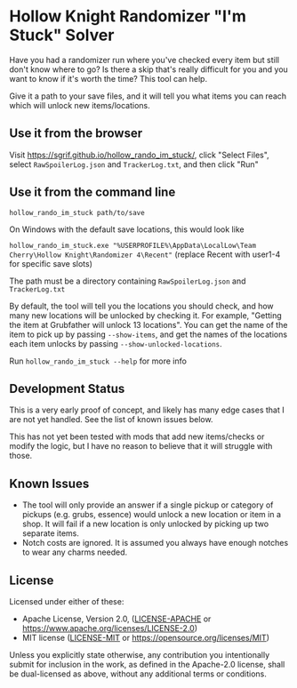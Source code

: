 Hollow Knight Randomizer "I'm Stuck" Solver
===

Have you had a randomizer run where you've checked every item but still don't
know where to go? Is there a skip that's really difficult for you and you want
to know if it's worth the time? This tool can help.

Give it a path to your save files, and it will tell you what items you can reach
which will unlock new items/locations.

Use it from the browser
---

Visit https://sgrif.github.io/hollow_rando_im_stuck/, click "Select
Files", select `RawSpoilerLog.json` and
`TrackerLog.txt`, and then click "Run"

Use it from the command line
---

`hollow_rando_im_stuck path/to/save`

On Windows with the default save locations, this would look like

`hollow_rando_im_stuck.exe "%USERPROFILE%\AppData\LocalLow\Team Cherry\Hollow Knight\Randomizer 4\Recent"`
(replace Recent with user1-4 for specific save slots)

The path must be a directory containing `RawSpoilerLog.json` and
`TrackerLog.txt`

By default, the tool will tell you the locations you should check, and how many
new locations will be unlocked by checking it. For example, "Getting the item at
Grubfather will unlock 13 locations". You can get the name of the item to pick
up by passing `--show-items`, and get the names of the locations each item
unlocks by passing `--show-unlocked-locations`.

Run `hollow_rando_im_stuck --help` for more info

Development Status
---

This is a very early proof of concept, and likely has many edge cases that I are
not yet handled. See the list of known issues below.

This has not yet been tested with mods that add new items/checks or modify the
logic, but I have no reason to believe that it will struggle with those.

Known Issues
---

- The tool will only provide an answer if a single pickup or category of pickups
  (e.g. grubs, essence) would unlock a new location or item in a shop. It will
  fail if a new location is only unlocked by picking up two separate items.
- Notch costs are ignored. It is assumed you always have enough notches to wear
  any charms needed.

License
---

Licensed under either of these:

 * Apache License, Version 2.0, ([LICENSE-APACHE](LICENSE-APACHE) or
   https://www.apache.org/licenses/LICENSE-2.0)
 * MIT license ([LICENSE-MIT](LICENSE-MIT) or
   https://opensource.org/licenses/MIT)

Unless you explicitly state otherwise, any contribution you intentionally submit
for inclusion in the work, as defined in the Apache-2.0 license, shall be
dual-licensed as above, without any additional terms or conditions.
